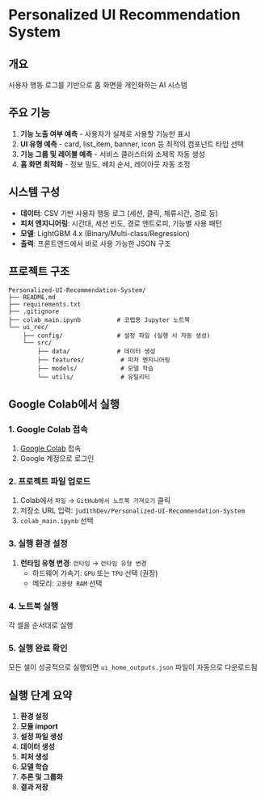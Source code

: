 # Personalized UI Recommendation System

## 개요
사용자 행동 로그를 기반으로 홈 화면을 개인화하는 AI 시스템

## 주요 기능
1. **기능 노출 여부 예측** - 사용자가 실제로 사용할 기능만 표시
2. **UI 유형 예측** - card, list_item, banner, icon 등 최적의 컴포넌트 타입 선택
3. **기능 그룹 및 레이블 예측** - 서비스 클러스터와 소제목 자동 생성
4. **홈 화면 최적화** - 정보 밀도, 배치 순서, 레이아웃 자동 조정

## 시스템 구성
- **데이터**: CSV 기반 사용자 행동 로그 (세션, 클릭, 체류시간, 경로 등)
- **피처 엔지니어링**: 시간대, 세션 빈도, 경로 엔트로피, 기능별 사용 패턴
- **모델**: LightGBM 4.x (Binary/Multi-class/Regression)
- **출력**: 프론트엔드에서 바로 사용 가능한 JSON 구조

## 프로젝트 구조
```
Personalized-UI-Recommendation-System/
├── README.md
├── requirements.txt
├── .gitignore
├── colab_main.ipynb          # 코랩용 Jupyter 노트북
└── ui_rec/
    ├── config/               # 설정 파일 (실행 시 자동 생성)
    └── src/
        ├── data/             # 데이터 생성
        ├── features/          # 피처 엔지니어링
        ├── models/            # 모델 학습
        └── utils/             # 유틸리티
```

## Google Colab에서 실행

### **1. Google Colab 접속**
1. [Google Colab](https://colab.research.google.com/) 접속
2. Google 계정으로 로그인

### **2. 프로젝트 파일 업로드**
1. Colab에서 `파일` → `GitHub에서 노트북 가져오기` 클릭
2. 저장소 URL 입력: `jud1thDev/Personalized-UI-Recommendation-System`
3. `colab_main.ipynb` 선택

### **3.  실행 환경 설정**
1. **런타임 유형 변경**: `런타임` → `런타임 유형 변경`
   - 하드웨어 가속기: `GPU` 또는 `TPU` 선택 (권장)
   - 메모리: `고용량 RAM` 선택

### **4. 노트북 실행**
각 셀을 순서대로 실행

### **5. 실행 완료 확인**
모든 셀이 성공적으로 실행되면 `ui_home_outputs.json` 파일이 자동으로 다운로드됨

## 실행 단계 요약
1. **환경 설정** 
2. **모듈 import** 
3. **설정 파일 생성**
4. **데이터 생성**
5. **피처 생성**
6. **모델 학습** 
7. **추론 및 그룹화** 
8. **결과 저장**